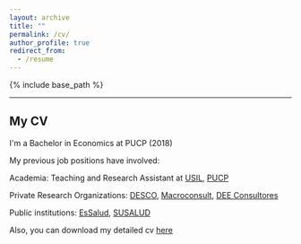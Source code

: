 ```yaml
---
layout: archive
title: ""
permalink: /cv/
author_profile: true
redirect_from:
  - /resume
---
```


{% include base_path %}

------
My CV
------

I'm a Bachelor in Economics at PUCP (2018) 

My previous job positions have involved:

Academia: Teaching and Research Assistant at [USIL](https://investigacion.usil.edu.pe/), [PUCP](https://departamento.pucp.edu.pe/economia/)

Private Research Organizations: [DESCO](https://www.desco.org.pe/), [Macroconsult](https://grupomacro.pe/macroconsult/), [DEE Consultores](https://deeconsultores.pe/)

Public institutions: [EsSalud](http://www.essalud.gob.pe/ietsi/), [SUSALUD](https://www.gob.pe/susalud) 

Also, you can download my detailed cv [here](https://drive.google.com/file/d/1zqN_dNkhWTJrx26vuswofQFgZbkFs4iG/view?usp=sharing)


